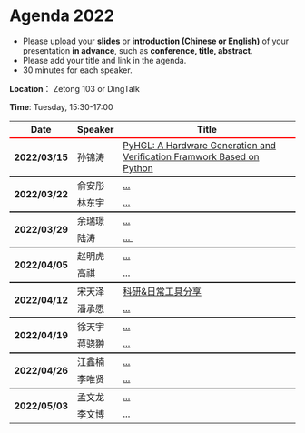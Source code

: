 # Agenda 2022

- Please upload your **slides** or **introduction (Chinese or English)** of your presentation **in advance**, such as **conference, title, abstract**.
- Please add your title and link in the agenda.
- 30 minutes for each speaker.

**Location**： Zetong 103 or DingTalk

**Time**: Tuesday, 15:30-17:00



<table>
<tr>
    <th> Date </th>
    <th> Speaker </th>
    <th style="width:600px;"> Title </th>
</tr>

<!-- new -->

<tr style="border-top:2px solid red;">
    <th rowspan=1> 2022/03/15 </th>
    <td>  孙锦涛 </td>
    <td><a href="https://github.com/ZJU-ARClab/Seminar/tree/main/2022/03-15"> PyHGL: A Hardware Generation and Verification Framwork Based on Python </a></td>
</tr>
	
<tr style="border-top:2px solid;">
    <th rowspan=2> 2022/03/22 </th>
    <td>  俞安彤 </td>
    <td><a href="https://github.com/ZJU-ARClab/Seminar/tree/main/2022/03-22"> ... </a></td>
</tr>
<tr >
    <td>  林东宇 </td>
    <td> <a href="https://github.com/ZJU-ARClab/Seminar/tree/main/2022/03-22"> ... </a></td>
</tr>

<tr style="border-top:2px solid;">
    <th rowspan=2> 2022/03/29 </th>
    <td> 余瑞璟 </td>
    <td><a href="https://github.com/ZJU-ARClab/Seminar/tree/main/2022/03-29"> ... </a></td>
</tr>
<tr >
    <td>  陆涛	 </td>
    <td> <a href="https://github.com/ZJU-ARClab/Seminar/tree/main/2022/03-29"> ... </a></td>
</tr>


<tr style="border-top:2px solid;">
    <th rowspan=2> 2022/04/05 </th>
    <td> 赵明虎 </td>
    <td><a href="https://github.com/ZJU-ARClab/Seminar/tree/main/2022/04-05"> ... </a></td>
</tr>
<tr >
    <td> 高祺 </td>
    <td> <a href="https://github.com/ZJU-ARClab/Seminar/tree/main/2022/04-05"> ... </a></td>
</tr>


<tr style="border-top:2px solid;">
    <th rowspan=2> 2022/04/12 </th>
    <td> 宋天泽 </td>
    <td><a href="https://github.com/ZJU-ARClab/Seminar/tree/main/2022/04-12"> 科研&日常工具分享 </a></td>
</tr>
<tr >
    <td> 潘承愿 </td>
    <td> <a href="https://github.com/ZJU-ARClab/Seminar/tree/main/2022/04-12"> ... </a></td>
</tr>


<tr style="border-top:2px solid;">
    <th rowspan=2> 2022/04/19 </th>
    <td>  徐天宇 </td>
    <td><a href="https://github.com/ZJU-ARClab/Seminar/tree/main/2022/04/19"> ... </a></td>
</tr>
<tr >
    <td> 蒋骁翀	 </td>
    <td> <a href="https://github.com/ZJU-ARClab/Seminar/tree/main/2022/04/19"> ... </a></td>
</tr>

<tr style="border-top:2px solid;">
    <th rowspan=2> 2022/04/26 </th>
    <td> 江鑫楠 </td>
    <td><a href="https://github.com/ZJU-ARClab/Seminar/tree/main/2022/04/20"> ... </a></td>
</tr>
<tr >
    <td> 李唯贤 </td>
    <td> <a href="https://github.com/ZJU-ARClab/Seminar/tree/main/2022/04/20"> ... </a></td>
</tr>



<tr style="border-top:2px solid;">
    <th rowspan=2> 2022/05/03 </th>
    <td> 孟文龙 </td>
    <td><a href="https://github.com/ZJU-ARClab/Seminar/tree/main/2022/04/20"> ... </a></td>
</tr>
<tr >
    <td> 李文博 </td>
    <td> <a href="https://github.com/ZJU-ARClab/Seminar/tree/main/2022/04/20"> ... </a></td>
</tr>




</table>

